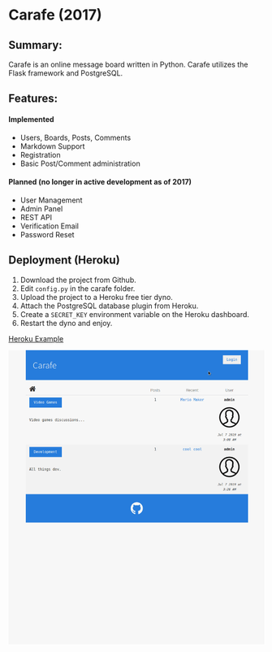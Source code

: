# Carafe (2017)

## Summary:

Carafe is an online message board written in Python. Carafe utilizes the Flask framework and PostgreSQL. 

## Features:

#### Implemented
- Users, Boards, Posts, Comments
- Markdown Support
- Registration
- Basic Post/Comment administration

#### Planned (no longer in active development as of 2017)
- User Management
- Admin Panel
- REST API
- Verification Email
- Password Reset

## Deployment (Heroku)

1. Download the project from Github.
2. Edit ```config.py``` in the carafe folder.
3. Upload the project to a Heroku free tier dyno.
4. Attach the PostgreSQL database plugin from Heroku.
5. Create a ```SECRET_KEY``` environment variable on the Heroku dashboard.
6. Restart the dyno and enjoy.

[Heroku Example](https://carafeboard.herokuapp.com)

![demo](https://github.com/haydenmcfarland/assets/blob/master/images/carafe.gif?raw=true)

